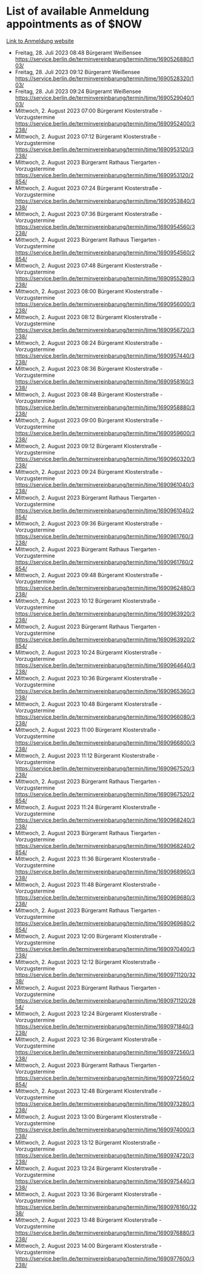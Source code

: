 # List of available Anmeldung appointments as of $NOW
[Link to Anmeldung website](https://service.berlin.de/terminvereinbarung/termin/tag.php?termin=1&anliegen[]=120686&dienstleisterlist=122210,122217,327316,122219,327312,122227,327314,122231,327346,122243,327348,122254,122252,329742,122260,329745,122262,329748,122271,327278,122273,327274,122277,327276,330436,122280,327294,122282,327290,122284,327292,122291,327270,122285,327266,122286,327264,122296,327268,150230,329760,122297,327286,122294,327284,122312,329763,122314,329775,122304,327330,122311,327334,122309,327332,317869,122281,327352,122279,329772,122283,122276,327324,122274,327326,122267,329766,122246,327318,122251,327320,122257,327322,122208,327298,122226,327300&herkunft=http%3A%2F%2Fservice.berlin.de%2Fdienstleistung%2F120686%2F)
- Freitag, 28. Juli 2023 08:48 Bürgeramt Weißensee https://service.berlin.de/terminvereinbarung/termin/time/1690526880/103/
- Freitag, 28. Juli 2023 09:12 Bürgeramt Weißensee https://service.berlin.de/terminvereinbarung/termin/time/1690528320/103/
- Freitag, 28. Juli 2023 09:24 Bürgeramt Weißensee https://service.berlin.de/terminvereinbarung/termin/time/1690529040/103/
- Mittwoch, 2. August 2023 07:00 Bürgeramt Klosterstraße - Vorzugstermine https://service.berlin.de/terminvereinbarung/termin/time/1690952400/3238/
- Mittwoch, 2. August 2023 07:12 Bürgeramt Klosterstraße - Vorzugstermine https://service.berlin.de/terminvereinbarung/termin/time/1690953120/3238/
- Mittwoch, 2. August 2023  Bürgeramt Rathaus Tiergarten - Vorzugstermine https://service.berlin.de/terminvereinbarung/termin/time/1690953120/2854/
- Mittwoch, 2. August 2023 07:24 Bürgeramt Klosterstraße - Vorzugstermine https://service.berlin.de/terminvereinbarung/termin/time/1690953840/3238/
- Mittwoch, 2. August 2023 07:36 Bürgeramt Klosterstraße - Vorzugstermine https://service.berlin.de/terminvereinbarung/termin/time/1690954560/3238/
- Mittwoch, 2. August 2023  Bürgeramt Rathaus Tiergarten - Vorzugstermine https://service.berlin.de/terminvereinbarung/termin/time/1690954560/2854/
- Mittwoch, 2. August 2023 07:48 Bürgeramt Klosterstraße - Vorzugstermine https://service.berlin.de/terminvereinbarung/termin/time/1690955280/3238/
- Mittwoch, 2. August 2023 08:00 Bürgeramt Klosterstraße - Vorzugstermine https://service.berlin.de/terminvereinbarung/termin/time/1690956000/3238/
- Mittwoch, 2. August 2023 08:12 Bürgeramt Klosterstraße - Vorzugstermine https://service.berlin.de/terminvereinbarung/termin/time/1690956720/3238/
- Mittwoch, 2. August 2023 08:24 Bürgeramt Klosterstraße - Vorzugstermine https://service.berlin.de/terminvereinbarung/termin/time/1690957440/3238/
- Mittwoch, 2. August 2023 08:36 Bürgeramt Klosterstraße - Vorzugstermine https://service.berlin.de/terminvereinbarung/termin/time/1690958160/3238/
- Mittwoch, 2. August 2023 08:48 Bürgeramt Klosterstraße - Vorzugstermine https://service.berlin.de/terminvereinbarung/termin/time/1690958880/3238/
- Mittwoch, 2. August 2023 09:00 Bürgeramt Klosterstraße - Vorzugstermine https://service.berlin.de/terminvereinbarung/termin/time/1690959600/3238/
- Mittwoch, 2. August 2023 09:12 Bürgeramt Klosterstraße - Vorzugstermine https://service.berlin.de/terminvereinbarung/termin/time/1690960320/3238/
- Mittwoch, 2. August 2023 09:24 Bürgeramt Klosterstraße - Vorzugstermine https://service.berlin.de/terminvereinbarung/termin/time/1690961040/3238/
- Mittwoch, 2. August 2023  Bürgeramt Rathaus Tiergarten - Vorzugstermine https://service.berlin.de/terminvereinbarung/termin/time/1690961040/2854/
- Mittwoch, 2. August 2023 09:36 Bürgeramt Klosterstraße - Vorzugstermine https://service.berlin.de/terminvereinbarung/termin/time/1690961760/3238/
- Mittwoch, 2. August 2023  Bürgeramt Rathaus Tiergarten - Vorzugstermine https://service.berlin.de/terminvereinbarung/termin/time/1690961760/2854/
- Mittwoch, 2. August 2023 09:48 Bürgeramt Klosterstraße - Vorzugstermine https://service.berlin.de/terminvereinbarung/termin/time/1690962480/3238/
- Mittwoch, 2. August 2023 10:12 Bürgeramt Klosterstraße - Vorzugstermine https://service.berlin.de/terminvereinbarung/termin/time/1690963920/3238/
- Mittwoch, 2. August 2023  Bürgeramt Rathaus Tiergarten - Vorzugstermine https://service.berlin.de/terminvereinbarung/termin/time/1690963920/2854/
- Mittwoch, 2. August 2023 10:24 Bürgeramt Klosterstraße - Vorzugstermine https://service.berlin.de/terminvereinbarung/termin/time/1690964640/3238/
- Mittwoch, 2. August 2023 10:36 Bürgeramt Klosterstraße - Vorzugstermine https://service.berlin.de/terminvereinbarung/termin/time/1690965360/3238/
- Mittwoch, 2. August 2023 10:48 Bürgeramt Klosterstraße - Vorzugstermine https://service.berlin.de/terminvereinbarung/termin/time/1690966080/3238/
- Mittwoch, 2. August 2023 11:00 Bürgeramt Klosterstraße - Vorzugstermine https://service.berlin.de/terminvereinbarung/termin/time/1690966800/3238/
- Mittwoch, 2. August 2023 11:12 Bürgeramt Klosterstraße - Vorzugstermine https://service.berlin.de/terminvereinbarung/termin/time/1690967520/3238/
- Mittwoch, 2. August 2023  Bürgeramt Rathaus Tiergarten - Vorzugstermine https://service.berlin.de/terminvereinbarung/termin/time/1690967520/2854/
- Mittwoch, 2. August 2023 11:24 Bürgeramt Klosterstraße - Vorzugstermine https://service.berlin.de/terminvereinbarung/termin/time/1690968240/3238/
- Mittwoch, 2. August 2023  Bürgeramt Rathaus Tiergarten - Vorzugstermine https://service.berlin.de/terminvereinbarung/termin/time/1690968240/2854/
- Mittwoch, 2. August 2023 11:36 Bürgeramt Klosterstraße - Vorzugstermine https://service.berlin.de/terminvereinbarung/termin/time/1690968960/3238/
- Mittwoch, 2. August 2023 11:48 Bürgeramt Klosterstraße - Vorzugstermine https://service.berlin.de/terminvereinbarung/termin/time/1690969680/3238/
- Mittwoch, 2. August 2023  Bürgeramt Rathaus Tiergarten - Vorzugstermine https://service.berlin.de/terminvereinbarung/termin/time/1690969680/2854/
- Mittwoch, 2. August 2023 12:00 Bürgeramt Klosterstraße - Vorzugstermine https://service.berlin.de/terminvereinbarung/termin/time/1690970400/3238/
- Mittwoch, 2. August 2023 12:12 Bürgeramt Klosterstraße - Vorzugstermine https://service.berlin.de/terminvereinbarung/termin/time/1690971120/3238/
- Mittwoch, 2. August 2023  Bürgeramt Rathaus Tiergarten - Vorzugstermine https://service.berlin.de/terminvereinbarung/termin/time/1690971120/2854/
- Mittwoch, 2. August 2023 12:24 Bürgeramt Klosterstraße - Vorzugstermine https://service.berlin.de/terminvereinbarung/termin/time/1690971840/3238/
- Mittwoch, 2. August 2023 12:36 Bürgeramt Klosterstraße - Vorzugstermine https://service.berlin.de/terminvereinbarung/termin/time/1690972560/3238/
- Mittwoch, 2. August 2023  Bürgeramt Rathaus Tiergarten - Vorzugstermine https://service.berlin.de/terminvereinbarung/termin/time/1690972560/2854/
- Mittwoch, 2. August 2023 12:48 Bürgeramt Klosterstraße - Vorzugstermine https://service.berlin.de/terminvereinbarung/termin/time/1690973280/3238/
- Mittwoch, 2. August 2023 13:00 Bürgeramt Klosterstraße - Vorzugstermine https://service.berlin.de/terminvereinbarung/termin/time/1690974000/3238/
- Mittwoch, 2. August 2023 13:12 Bürgeramt Klosterstraße - Vorzugstermine https://service.berlin.de/terminvereinbarung/termin/time/1690974720/3238/
- Mittwoch, 2. August 2023 13:24 Bürgeramt Klosterstraße - Vorzugstermine https://service.berlin.de/terminvereinbarung/termin/time/1690975440/3238/
- Mittwoch, 2. August 2023 13:36 Bürgeramt Klosterstraße - Vorzugstermine https://service.berlin.de/terminvereinbarung/termin/time/1690976160/3238/
- Mittwoch, 2. August 2023 13:48 Bürgeramt Klosterstraße - Vorzugstermine https://service.berlin.de/terminvereinbarung/termin/time/1690976880/3238/
- Mittwoch, 2. August 2023 14:00 Bürgeramt Klosterstraße - Vorzugstermine https://service.berlin.de/terminvereinbarung/termin/time/1690977600/3238/
